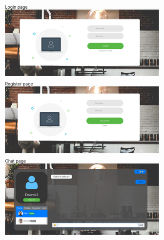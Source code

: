 Login page
![alt text](./images/2.png)

Register page
![alt text](./images/3.png)

Chat page
![alt text](./images/1.png)